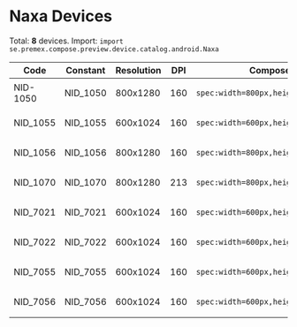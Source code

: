 # Naxa Devices

Total: **8** devices. Import: `import se.premex.compose.preview.device.catalog.android.Naxa`

| Code | Constant | Resolution | DPI | Compose Spec | Preview Usage |
|------|----------|------------|-----|-------------|---------------|
| NID-1050 | NID_1050 | 800x1280 | 160 | `spec:width=800px,height=1280px,dpi=160` | `@Preview(device = Naxa.NID_1050)` |
| NID_1055 | NID_1055 | 600x1024 | 160 | `spec:width=600px,height=1024px,dpi=160` | `@Preview(device = Naxa.NID_1055)` |
| NID_1056 | NID_1056 | 800x1280 | 160 | `spec:width=800px,height=1280px,dpi=160` | `@Preview(device = Naxa.NID_1056)` |
| NID_1070 | NID_1070 | 800x1280 | 213 | `spec:width=800px,height=1280px,dpi=213` | `@Preview(device = Naxa.NID_1070)` |
| NID_7021 | NID_7021 | 600x1024 | 160 | `spec:width=600px,height=1024px,dpi=160` | `@Preview(device = Naxa.NID_7021)` |
| NID_7022 | NID_7022 | 600x1024 | 160 | `spec:width=600px,height=1024px,dpi=160` | `@Preview(device = Naxa.NID_7022)` |
| NID_7055 | NID_7055 | 600x1024 | 160 | `spec:width=600px,height=1024px,dpi=160` | `@Preview(device = Naxa.NID_7055)` |
| NID_7056 | NID_7056 | 600x1024 | 160 | `spec:width=600px,height=1024px,dpi=160` | `@Preview(device = Naxa.NID_7056)` |

<!-- Generated automatically. Do not edit manually. -->
